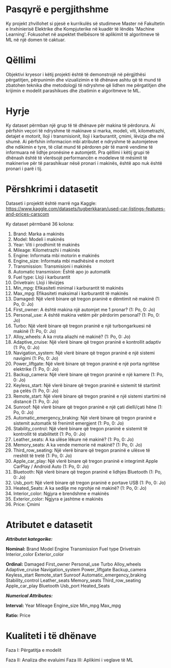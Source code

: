 
# Pasqyrë e pergjithshme
Ky projekt zhvillohet si pjesë e kurrikulës së studimeve Master në Fakultetin e Inxhinierisë Elektrike dhe Kompjuterike në kuadër të lëndës 'Machine Learning'. Fokusohet në aspektet thelbësore të aplikimit të algoritmeve të ML në një domen të caktuar.

# Qëllimi
Objektivi kryesor i këtij projekti është të demonstrojë në përgjithësi përgatitjen, përpunimin dhe vizualizimin e të dhënave ashtu që të mund të zbatohen teknika dhe metodologji të ndryshme që lidhen me përgatitjen dhe krijimin e modelit parashikues dhe zbatimin e algoritmeve te ML.

# Hyrje
Ky dataset përmban një grup të të dhënave  për  makina të përdorura. Ai përfshin veçori të ndryshme të makinave si marka, modeli, viti, kilometrazhi, detajet e motorit, lloji i transmisionit, lloji i karburantit, çmimi, lëvizja dhe më shumë. Ai përfshin informacion mbi atributet e ndryshme të automjeteve dhe ndikimin e tyre, të cilat mund të përdoren për të marrë vendime të informuara në lidhje pronësine e automjetit. Pra qëllimi i këtij grupi të dhënash është të vlerësojë performancën e modeleve të mësimit të makinerive për të parashikuar nësë pronari i makinës, është apo nuk është pronari i parë i tij.

# Përshkrimi i datasetit
Dataseti i projektit është marrë nga Kaggle: 
https://www.kaggle.com/datasets/tugberkkaran/used-car-listings-features-and-prices-carscom

Ky dataset përmbanë 36 kolona:

1) Brand: Marka a makinës
2) Model: Modeli i makinës
3) Year: Viti i prodhimit të makinës
4) Mileage: Kilometrazhi i makinës
5) Engine: Informata mbi motorin e makinës
6) Engine_size: Informata mbi madhësinë e motorit
7) Transmission: Transmisioni i makinës
8) Automatic transmision: Ështē apo jo automatik
9) Fuel type: Lloji i karburantit
10) Drivetrain: Lloji i lëvizjes
11) Min_mpg: Efikasiteti minimal i karburantit të makinës
12) Max_mpg: Efikasiteti maksimal i karburantit të makinës
13) Damaged: Një vlerë binare që tregon praninë e dëmtimit në makinë (1: Po, 0: Jo)
14) First_owner: A është makina një automjet me 1 pronar? (1: Po, 0: Jo)
15) Personal_use: A është makina vetëm për përdorim personal? (1: Po, 0: Jo)
16) Turbo: Një vlerë binare që tregon praninë e një turbongarkuesi në makinë (1: Po, 0: Jo)
17) Alloy_wheels: A ka rrota aliazhi në makinë? (1: Po, 0: Jo)
18) Adaptive_cruise: Një vlerë binare që tregon praninë e kontrollit adaptiv (1: Po, 0: Jo)
19) Navigation_system: Një vlerë binare që tregon praninë e një sistemi navigimi (1: Po, 0: Jo)
20) Power_liftgate: Një vlerë binare që tregon praninë e një porta ngritëse elektrike (1: Po, 0: Jo)
21) Backup_camera: Një vlerë binare që tregon praninë e një kamere  (1: Po, 0: Jo)
22) Keyless_start: Një vlerë binare që tregon praninë e sistemit të startimit pa çelës (1: Po, 0: Jo)
23) Remote_start: Një vlerë binare që tregon praninë e një sistemi startimi në distancë (1: Po, 0: Jo)
24) Sunroof: Një vlerë binare që tregon praninë e një çati dielli/çati hëne (1: Po, 0: Jo)
25) Automatic_emergency_braking: Një vlerë binare që tregon praninë e sistemit automatik të frenimit emergjent (1: Po, 0: Jo)
26) Stability_control: Një vlerë binare që tregon praninë e sistemit të kontrollit të stabilitetit (1: Po, 0: Jo)
27) Leather_seats: A ka ulëse lëkure në makinë? (1: Po, 0: Jo)
28) Memory_seats: A ka vende memorie në makinë? (1: Po, 0: Jo)
29) Third_row_seating: Një vlerë binare që tregon praninë e ulësve të rreshtit të tretë (1: Po, 0: Jo)
30) Apple_car_play: Një vlerë binare që tregon praninë e integrimit Apple CarPlay / Android Auto (1: Po, 0: Jo)
31) Bluetooth: Një vlerë binare që tregon praninë e lidhjes Bluetooth (1: Po, 0: Jo)
32) Usb_port: Një vlerë binare që tregon praninë e portave USB (1: Po, 0: Jo)
33) Heated_Seats: A ka sedilje me ngrohje në makinë? (1: Po, 0: Jo)
34) Interior_color: Ngjyra e brendshme e makinës
35) Exterior_color: Ngjyra e jashtme e makinës
36) Price: Çmimi

# Atributet e datasetit

***Attributet kategorike:***

**Nominal:**
Brand
Model
Engine
Transmission
Fuel type
Drivetrain
Interior_color
Exterior_color

**Ordinal:**
Damaged
First_owner
Personal_use
Turbo
Alloy_wheels
Adaptive_cruise
Navigation_system
Power_liftgate
Backup_camera
Keyless_start
Remote_start
Sunroof
Automatic_emergency_braking
Stability_control
Leather_seats
Memory_seats
Third_row_seating
Apple_car_play
Bluetooth
Usb_port
Heated_Seats
 

***Numerical Attributes:***

**Interval:**
Year
Mileage
Engine_size
Min_mpg
Max_mpg

**Ratio:**
Price


# Kualiteti i të dhënave






Faza I: Përgatitja e modelit

Faza II: Analiza dhe evaluimi
Faza III: Aplikimi i veglave të ML

